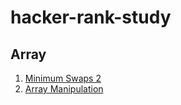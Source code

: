 # hacker-rank-study

## Array
1. [Minimum Swaps 2](https://github.com/lotstar87/hacker-rank-study/blob/master/practice/interview-preparation-kit/arrays/minimum-swaps-2.md)
1. [Array Manipulation](https://github.com/lotstar87/hacker-rank-study/blob/master/practice/interview-preparation-kit/arrays/array-manipulation.md)


